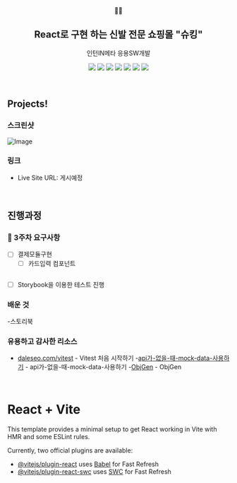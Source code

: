 <br/>
<p align="middle">
🥾🥾
</p>

<h2 align="middle">React로 구현 하는 신발 전문 쇼핑몰 "슈킹"</h2>
<p align="middle">인턴IN메타 응용SW개발</p>
<p align="middle">
  <img src="https://img.shields.io/badge/language-html-red.svg?style=flat-square"/>
  <img src="https://img.shields.io/badge/language-css-blue.svg?style=flat-square"/>
  <img src="https://img.shields.io/badge/language-js-yellow.svg?style=flat-square"/>
  <img src="https://img.shields.io/badge/UI library-React-61DAFB.svg?style=flat-square"/>
  <img src="https://img.shields.io/badge/build tool-Vite-646CFF.svg?style=flat-square"/>
  <img src="https://img.shields.io/badge/test framework-Vitest-green.svg?style=flat-square"/>
  <img src="https://img.shields.io/badge/UI tool-Storybook-FF4785.svg?style=flat-square"/>
  </a>
</p>
<br/>

## Projects!

### 스크린샷

![Image](https://github.com/user-attachments/assets/3a5f7359-a2fc-4635-82c1-89ba0bcd35c5)

### 링크

- Live Site URL: 게시예정

</br>

## 진행과정

### 🚩 3주차 요구사항

- [ ] 결제모듈구현
  - [ ] 카드입력 컴포넌트

```js

```

- [ ] Storybook을 이용한 테스트 진행

### 배운 것

-스토리북

### 유용하고 감사한 리소스

- [daleseo.com/vitest](https://www.daleseo.com/vitest/) - Vitest 처음 시작하기 -[api가-없을-때-mock-data-사용하기](https://velog.io/@jjnote22/api%EA%B0%80-%EC%97%86%EC%9D%84-%EB%95%8C-mock-data-%EC%82%AC%EC%9A%A9%ED%95%98%EA%B8%B0) - api가-없을-때-mock-data-사용하기 -[ObjGen](https://www.objgen.com/json/local/design) - ObjGen

<br/>

# React + Vite

This template provides a minimal setup to get React working in Vite with HMR and some ESLint rules.

Currently, two official plugins are available:

- [@vitejs/plugin-react](https://github.com/vitejs/vite-plugin-react/blob/main/packages/plugin-react/README.md) uses [Babel](https://babeljs.io/) for Fast Refresh
- [@vitejs/plugin-react-swc](https://github.com/vitejs/vite-plugin-react-swc) uses [SWC](https://swc.rs/) for Fast Refresh

